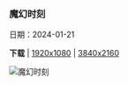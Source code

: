 ### 魔幻时刻

日期：2024-01-21

**下载**  |  [1920x1080](https://cn.bing.com/th?id=OHR.SantaCruzSunrise_ZH-CN3074203377_1920x1080.jpg)  |  [3840x2160](https://cn.bing.com/th?id=OHR.SantaCruzSunrise_ZH-CN3074203377_UHD.jpg)

![魔幻时刻](https://cn.bing.com/th?id=OHR.SantaCruzSunrise_ZH-CN3074203377_1920x1080.jpg "冬季日出，沃尔顿灯塔，圣克鲁斯, 加利福尼亚州, 美国 (© Jeff Lewis/Tandem Stills + Motion)")

